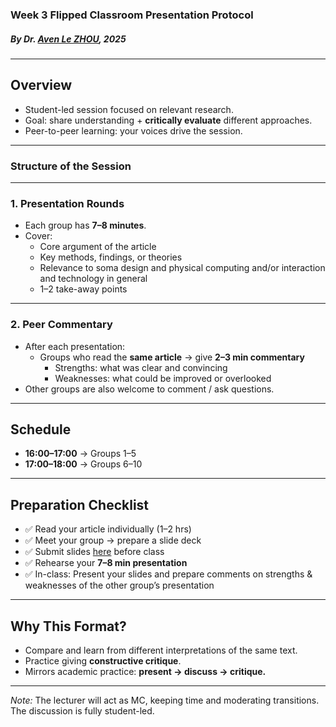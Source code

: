 ### Week 3 Flipped Classroom Presentation Protocol  

##### By *Dr. [Aven Le ZHOU](https://www.aven.cc)*, 2025

---

## Overview  
- Student-led session focused on relevant research.  
- Goal: share understanding + **critically evaluate** different approaches.  
- Peer-to-peer learning: your voices drive the session.  

---

### Structure of the Session  

----

### 1. Presentation Rounds  
- Each group has **7–8 minutes**.  
- Cover:  
  - Core argument of the article  
  - Key methods, findings, or theories  
  - Relevance to soma design and physical computing and/or  interaction and technology in general 
  - 1–2 take-away points  

----

### 2. Peer Commentary  
- After each presentation:  
  - Groups who read the **same article** → give **2–3 min commentary**  
    - Strengths: what was clear and convincing  
    - Weaknesses: what could be improved or overlooked  
- Other groups are also welcome to comment / ask questions.  

----

## Schedule  
- **16:00–17:00** → Groups 1–5  
- **17:00–18:00** → Groups 6–10  

---

## Preparation Checklist  
- ✅ Read your article individually (1–2 hrs)  
- ✅ Meet your group → prepare a slide deck  
- ✅ Submit slides [here](https://box.xjtlu.edu.cn/d/7f7efde7d9d349928d83/) before class  
- ✅ Rehearse your **7–8 min presentation**  
- ✅ In-class: Present your slides and prepare comments on strengths & weaknesses of the other group’s presentation  

---

## Why This Format?  
- Compare and learn from different interpretations of the same text.  
- Practice giving **constructive critique**.  
- Mirrors academic practice: **present → discuss → critique.**  

---

*Note:* The lecturer will act as MC, keeping time and moderating transitions. The discussion is fully student-led.  